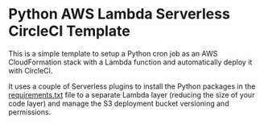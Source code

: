 # Python AWS Lambda Serverless CircleCI Template

This is a simple template to setup a Python cron job as an AWS CloudFormation stack with a Lambda function and automatically deploy it with CircleCI.

It uses a couple of Serverless plugins to install the Python packages in the [requirements.txt](./requirements.txt) file to a separate Lambda layer (reducing the size of your code layer) and manage the S3 deployment bucket versioning and permissions.
